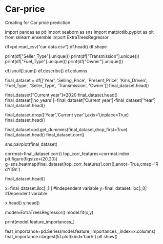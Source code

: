 # Car-price
Creating for Car price prediction 

import pandas as pd
import seaborn as sns
import matplotlib.pyplot as plt
from sklearn.ensemble import ExtraTreesRegressor

df=pd.read_csv("car data.csv")
df.head()
df.shape

print(df["Seller_Type"].unique())
print(df["Transmission"].unique())
print(df["Fuel_Type"].unique())
print(df["Owner"].unique())

df.isnull().sum()
df.describe()
df.columns

final_dataset = df[['Year', 'Selling_Price', 'Present_Price', 'Kms_Driven',
       'Fuel_Type', 'Seller_Type', 'Transmission', 'Owner']]
final_dataset.head()


final_dataset["Current year"]=2020
final_dataset.head()
final_dataset['no_years']=final_dataset['Current year']-final_dataset['Year']
final_dataset.head()

final_dataset.drop(['Year','Current year'],axis=1,inplace=True)
final_dataset.head()

final_dataset=pd.get_dummies(final_dataset,drop_first=True)
final_dataset.head()
final_dataset.corr()

sns.pairplot(final_dataset)

corrmat=final_dataset.corr()
top_corr_features=corrmat.index
plt.figure(figsize=(20,20))
g=sns.heatmap(final_dataset[top_corr_features].corr(),annot=True,cmap='RdYlGn')

final_dataset.head()

x=final_dataset.iloc[:,1:]     #independent variable
y=final_dataset.iloc[:,0]      #Dependent variable

x.head()
y.head()

model=ExtraTreesRegressor()
model.fit(x,y)

print(model.feature_importances_)

feat_importance=pd.Series(model.feature_importances_,index=x.columns)
feat_importance.nlargest(5).plot(kind='barh')
plt.show()
